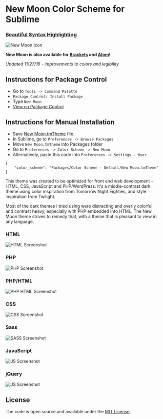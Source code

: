 # New Moon Color Scheme for Sublime

### [Beautiful Syntax Highlighting](http://taniarascia.github.io/new-moon/)

![New Moon Icon](https://raw.githubusercontent.com/taniarascia/new-moon/master/images/newmoon.png)

**New Moon is also available for [Brackets](https://github.com/taniarascia/new-moon) and [Atom](https://github.com/taniarascia/new-moon-atom-syntax)!**

*Updated 11/27/16 - improvements to colors and legibility*

## Instructions for Package Control

* Go to `Tools -> Command Palette`
* `Package Control: Install Package`
* Type `New Moon`
* [View on Package Control](https://packagecontrol.io/packages/New%20Moon%20Color%20Scheme)

## Instructions for Manual Installation

* Save [New Moon.tmTheme](https://github.com/taniarascia/new-moon-sublime/blob/master/New%20Moon.tmTheme) file.
* In Sublime, go to `Preferences -> Browse Packages`
* Move `New Moon.tmTheme` into Packages folder
* Go to `Preferences -> Color Scheme -> New Moon`
* Alternatively, paste this code into `Preferences -> Settings - User`

```
{
	"color_scheme": "Packages/Color Scheme - Default/New Moon.tmTheme"
}
```

This theme was created to be optimized for front end web development - HTML, CSS, JavaScript and PHP/WordPress. It's a middle-contrast dark theme using color inspiration from Tomorrow Night Eighties, and style inspiration from Twilight. 

Most of the dark themes I tried using were distracting and overly colorful and contrast heavy, especially with PHP embedded into HTML. The New Moon theme strives to remedy that, with a theme that is pleasant to view in any language.

### HTML
![HTML Screenshot](https://raw.githubusercontent.com/taniarascia/new-moon-sublime/master/images/html.png)

### PHP
![PHP Screenshot](https://raw.githubusercontent.com/taniarascia/new-moon-sublime/master/images/php.png)

### PHP/HTML
![PHP HTML Screenshot](https://raw.githubusercontent.com/taniarascia/new-moon-sublime/master/images/htmlphp.png)

### CSS
![CSS Screenshot](https://raw.githubusercontent.com/taniarascia/new-moon-sublime/master/images/css.png)

### Sass
![SASS Screenshot](https://raw.githubusercontent.com/taniarascia/new-moon-sublime/master/images/sass.png)

### JavaScript
![JS Screenshot](https://raw.githubusercontent.com/taniarascia/new-moon-sublime/master/images/js.png)

### jQuery
![JS Screenshot](https://raw.githubusercontent.com/taniarascia/new-moon-sublime/master/images/jquery.png)

## License
The code is open source and available under the [MIT License](LICENSE.md).